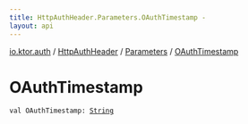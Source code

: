 ```yaml
---
title: HttpAuthHeader.Parameters.OAuthTimestamp - 
layout: api
---
```


<div class='api-docs-breadcrumbs'><a href="../../index.html">io.ktor.auth</a> / <a href="../index.html">HttpAuthHeader</a> / <a href="index.html">Parameters</a> / <a href="./-o-auth-timestamp.html">OAuthTimestamp</a></div>

# OAuthTimestamp

<div class="signature"><code><span class="keyword">val </span><span class="identifier">OAuthTimestamp</span><span class="symbol">: </span><a href="https://kotlinlang.org/api/latest/jvm/stdlib/kotlin/-string/index.html"><span class="identifier">String</span></a></code></div>
